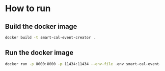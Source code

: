 # How to run

## Build the docker image
```bash
docker build -t smart-cal-event-creator .
```

## Run the docker image
```bash
docker run -p 8000:8000 -p 11434:11434 --env-file .env smart-cal-event-creator
```